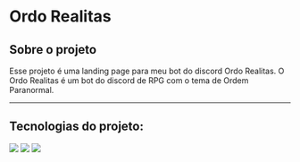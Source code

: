 # Ordo Realitas

## Sobre o projeto
Esse projeto é uma landing page para meu bot do discord Ordo Realitas.
O Ordo Realitas é um bot do discord de RPG com o tema de Ordem Paranormal. <br />

---

## Tecnologias do projeto:
<div style="inline">
<img src="https://img.shields.io/badge/next%20js-000000?style=for-the-badge&logo=nextdotjs&logoColor=white">
<img src="https://img.shields.io/badge/Tailwind_CSS-38B2AC?style=for-the-badge&logo=tailwind-css&logoColor=white">
<img src="https://img.shields.io/badge/TypeScript-007ACC?style=for-the-badge&logo=typescript&logoColor=white">
</div>
